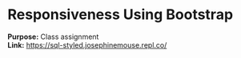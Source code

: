 # Responsiveness Using Bootstrap  
  
  
  
**Purpose:** Class assignment  
**Link:** https://sql-styled.josephinemouse.repl.co/    